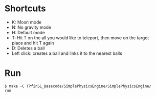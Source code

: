# Shortcuts
- K: Moon mode
- N: No gravity mode
- H: Default mode
- T: Hit T on the all you would like to teleport, then move on the target place and hit T again
- D: Deletes a ball
- Left click: creates a ball and links it to the nearest balls

# Run
```
$ make -C TPfinS1_Basecode/SimplePhysicsEngine/SimplePhysicsEngine/ run
```